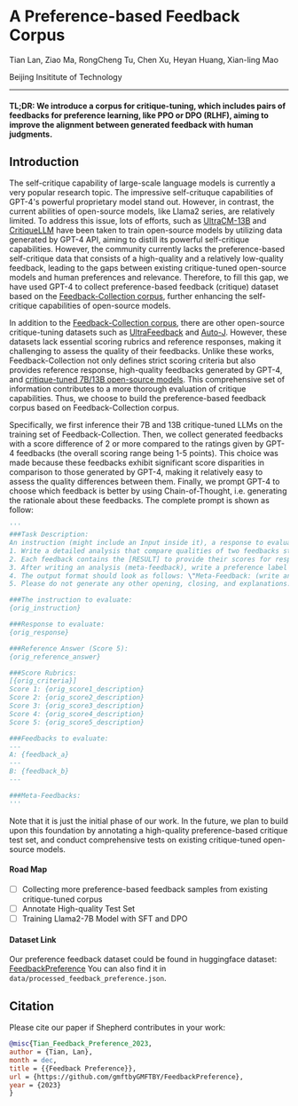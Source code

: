 # A Preference-based Feedback Corpus

Tian Lan, Ziao Ma, RongCheng Tu, Chen Xu, Heyan Huang, Xian-ling Mao

Beijing Insititute of Technology

---

#### TL;DR: We introduce a corpus for critique-tuning, which includes pairs of feedbacks for preference learning, like PPO or DPO (RLHF), aiming to improve the alignment between generated feedback with human judgments.

## Introduction

The self-critique capability of large-scale language models is currently a very popular research topic. The impressive self-crituque capabilities of GPT-4's powerful proprietary model stand out. However, in contrast, the current abilities of open-source models, like Llama2 series, are relatively limited. To address this issue, lots of efforts, such as [UltraCM-13B](https://huggingface.co/openbmb/UltraCM-13b) and [CritiqueLLM](https://arxiv.org/abs/2311.18702) have been taken to train open-source models by utilizing data generated by GPT-4 API, aiming to distill its powerful self-critique capabilities. However, the community currently lacks the preference-based self-critique data that consists of a high-quality and a relatively low-quality feedback, leading to the gaps between existing critique-tuned open-source models and human preferences and relevance. Therefore, to fill this gap, we have used GPT-4 to collect preference-based feedback (critique) dataset based on the [Feedback-Collection corpus](https://huggingface.co/datasets/kaist-ai/Feedback-Collection), further enhancing the self-critique capabilities of open-source models.


In addition to the [Feedback-Collection corpus](https://huggingface.co/datasets/kaist-ai/Feedback-Collection), there are other open-source critique-tuning datasets such as [UltraFeedback](https://github.com/OpenBMB/UltraFeedback/tree/main/src) and [Auto-J](https://github.com/GAIR-NLP/auto-j/blob/main/codes/leaderboard/README.md). However, these datasets lack essential scoring rubrics and reference responses, making it challenging to assess the quality of their feedbacks. Unlike these works, Feedback-Collection not only defines strict scoring criteria but also provides reference response, high-quality feedbacks generated by GPT-4, and [critique-tuned 7B/13B open-source models](https://huggingface.co/kaist-ai/prometheus-7b-v1.0). This comprehensive set of information contributes to a more thorough evaluation of critique capabilities.
Thus, we choose to build the preference-based feedback corpus based on Feedback-Collection corpus.

Specifically, we first inference their 7B and 13B critique-tuned LLMs on the training set of Feedback-Collection. Then, we collect generated feedbacks with a score difference of 2 or more compared to the ratings given by GPT-4 feedbacks (the overall scoring range being 1-5 points). This choice was made because these feedbacks exhibit significant score disparities in comparison to those generated by GPT-4, making it relatively easy to assess the quality differences between them.
Finally, we prompt GPT-4 to choose which feedback is better by using Chain-of-Thought, i.e. generating the rationale about these feedbacks. The complete prompt is shown as follow:
```python
'''
###Task Description:
An instruction (might include an Input inside it), a response to evaluate, a reference answer that gets a score of 5, a score rubric representing a evaluation criteria, and two generated feedbacks are given.
1. Write a detailed analysis that compare qualities of two feedbacks strictly based on the given score rubric (meta-feedback), not evaluating in general.
2. Each feedback contains the [RESULT] to provide their scores for response, ranging from 1 to 5 (5 is perfect and 1 is very bad).
3. After writing an analysis (meta-feedback), write a preference label indicates which feedback is better. You should refer to the score rubric.
4. The output format should look as follows: \"Meta-Feedback: (write an analysis for two feedbacks) [LABEL] (a label A or B of two feedbacks)\"
5. Please do not generate any other opening, closing, and explanations.

###The instruction to evaluate:
{orig_instruction}

###Response to evaluate:
{orig_response}

###Reference Answer (Score 5):
{orig_reference_answer}

###Score Rubrics:
[{orig_criteria}]
Score 1: {orig_score1_description}
Score 2: {orig_score2_description}
Score 3: {orig_score3_description}
Score 4: {orig_score4_description}
Score 5: {orig_score5_description}

###Feedbacks to evaluate: 
---
A: {feedback_a}
---
B: {feedback_b}
---

###Meta-Feedbacks: 
'''
```

Note that it is just the initial phase of our work. In the future, we plan to build upon this foundation by annotating a high-quality preference-based critique test set, and  conduct comprehensive tests on existing critique-tuned open-source models.

#### Road Map

- [ ] Collecting more preference-based feedback samples from existing critique-tuned corpus
- [ ] Annotate High-quality Test Set
- [ ] Training Llama2-7B Model with SFT and DPO

#### Dataset Link

Our preference feedback dataset could be found in huggingface dataset: [FeedbackPreference](https://huggingface.co/datasets/GMFTBY/FeedbackPreference)
You can also find it in `data/processed_feedback_preference.json`.

## Citation 

Please cite our paper if Shepherd contributes in your work:

```bibtex 
@misc{Tian_Feedback_Preference_2023,
author = {Tian, Lan},
month = dec,
title = {{Feedback Preference}},
url = {https://github.com/gmftbyGMFTBY/FeedbackPreference},
year = {2023}
}
```

